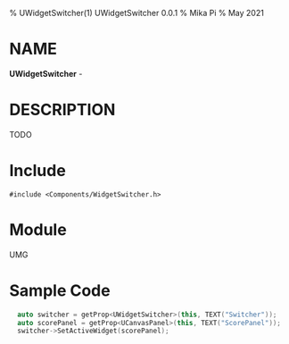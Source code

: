 % UWidgetSwitcher(1) UWidgetSwitcher 0.0.1
% Mika Pi
% May 2021

# NAME

**UWidgetSwitcher** -

# DESCRIPTION
TODO

# Include

`#include <Components/WidgetSwitcher.h>`

# Module

UMG

# Sample Code
```C++
  auto switcher = getProp<UWidgetSwitcher>(this, TEXT("Switcher"));
  auto scorePanel = getProp<UCanvasPanel>(this, TEXT("ScorePanel"));
  switcher->SetActiveWidget(scorePanel);
```
